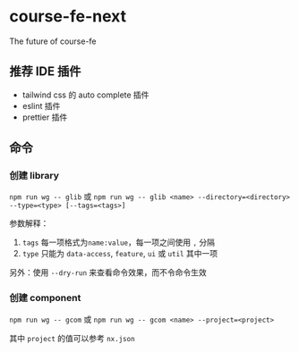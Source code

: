 # course-fe-next

The future of course-fe

## 推荐 IDE 插件

- tailwind css 的 auto complete 插件
- eslint 插件
- prettier 插件

## 命令

### 创建 library

`npm run wg -- glib` 或 `npm run wg -- glib <name> --directory=<directory> --type=<type> [--tags=<tags>]`

参数解释：

1. `tags` 每一项格式为`name:value`，每一项之间使用 `,` 分隔
2. `type` 只能为 `data-access`, `feature`, `ui` 或 `util` 其中一项

另外：使用 `--dry-run` 来查看命令效果，而不令命令生效

### 创建 component

`npm run wg -- gcom` 或 `npm run wg -- gcom <name> --project=<project>`

其中 `project` 的值可以参考 `nx.json`

